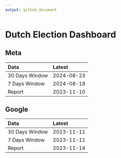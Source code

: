 ```yaml
---
output: github_document
---
```


# Dutch Election Dashboard



## Meta


|Data           |Latest     |
|:--------------|:----------|
|30 Days Window |2024-08-23 |
|7 Days Window  |2024-08-18 |
|Report         |2023-11-10 |

## Google


|Data           |Latest     |
|:--------------|:----------|
|30 Days Window |2023-11-11 |
|7 Days Window  |2023-11-11 |
|Report         |2023-11-14 |
